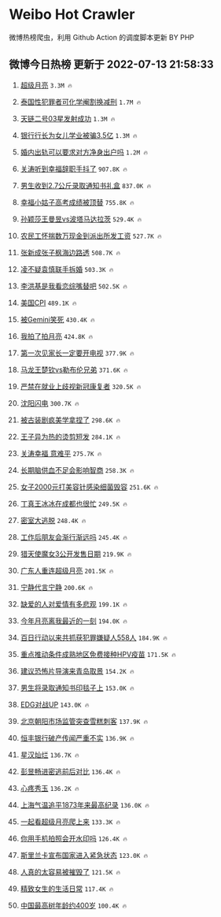 # Weibo Hot Crawler 



微博热榜爬虫，利用 Github Action 的调度脚本更新 BY PHP 


## 微博今日热榜 更新于 2022-07-13 21:58:33 
1. [超级月亮](https://s.weibo.com/weibo?q=%E8%B6%85%E7%BA%A7%E6%9C%88%E4%BA%AE&Refer=top) `3.3M 🔥` 

1. [泰国性犯罪者可化学阉割换减刑](https://s.weibo.com/weibo?q=%23%E6%B3%B0%E5%9B%BD%E6%80%A7%E7%8A%AF%E7%BD%AA%E8%80%85%E5%8F%AF%E5%8C%96%E5%AD%A6%E9%98%89%E5%89%B2%E6%8D%A2%E5%87%8F%E5%88%91%23&Refer=top) `1.7M 🔥` 

1. [天链二号03星发射成功](https://s.weibo.com/weibo?q=%23%E5%A4%A9%E9%93%BE%E4%BA%8C%E5%8F%B703%E6%98%9F%E5%8F%91%E5%B0%84%E6%88%90%E5%8A%9F%23&Refer=top) `1.3M 🔥` 

1. [银行行长为女儿学业被骗3.5亿](https://s.weibo.com/weibo?q=%23%E9%93%B6%E8%A1%8C%E8%A1%8C%E9%95%BF%E4%B8%BA%E5%A5%B3%E5%84%BF%E5%AD%A6%E4%B8%9A%E8%A2%AB%E9%AA%973.5%E4%BA%BF%23&Refer=top) `1.3M 🔥` 

1. [婚内出轨可以要求对方净身出户吗](https://s.weibo.com/weibo?q=%23%E5%A9%9A%E5%86%85%E5%87%BA%E8%BD%A8%E5%8F%AF%E4%BB%A5%E8%A6%81%E6%B1%82%E5%AF%B9%E6%96%B9%E5%87%80%E8%BA%AB%E5%87%BA%E6%88%B7%E5%90%97%23&Refer=top) `1.2M 🔥` 

1. [关涛听到幸福辞职手抖了](https://s.weibo.com/weibo?q=%23%E5%85%B3%E6%B6%9B%E5%90%AC%E5%88%B0%E5%B9%B8%E7%A6%8F%E8%BE%9E%E8%81%8C%E6%89%8B%E6%8A%96%E4%BA%86%23&Refer=top) `907.8K 🔥` 

1. [男生收到2.7公斤录取通知书礼盒](https://s.weibo.com/weibo?q=%23%E7%94%B7%E7%94%9F%E6%94%B6%E5%88%B02.7%E5%85%AC%E6%96%A4%E5%BD%95%E5%8F%96%E9%80%9A%E7%9F%A5%E4%B9%A6%E7%A4%BC%E7%9B%92%23&Refer=top) `837.0K 🔥` 

1. [幸福小姑子高考成绩被顶替](https://s.weibo.com/weibo?q=%23%E5%B9%B8%E7%A6%8F%E5%B0%8F%E5%A7%91%E5%AD%90%E9%AB%98%E8%80%83%E6%88%90%E7%BB%A9%E8%A2%AB%E9%A1%B6%E6%9B%BF%23&Refer=top) `755.8K 🔥` 

1. [孙颖莎王曼昱vs波塔马达拉茨](https://s.weibo.com/weibo?q=%E5%AD%99%E9%A2%96%E8%8E%8E%E7%8E%8B%E6%9B%BC%E6%98%B1vs%E6%B3%A2%E5%A1%94%E9%A9%AC%E8%BE%BE%E6%8B%89%E8%8C%A8&Refer=top) `529.4K 🔥` 

1. [农民工怀揣数万现金到派出所发工资](https://s.weibo.com/weibo?q=%23%E5%86%9C%E6%B0%91%E5%B7%A5%E6%80%80%E6%8F%A3%E6%95%B0%E4%B8%87%E7%8E%B0%E9%87%91%E5%88%B0%E6%B4%BE%E5%87%BA%E6%89%80%E5%8F%91%E5%B7%A5%E8%B5%84%23&Refer=top) `527.7K 🔥` 

1. [张新成张子枫海边路透](https://s.weibo.com/weibo?q=%23%E5%BC%A0%E6%96%B0%E6%88%90%E5%BC%A0%E5%AD%90%E6%9E%AB%E6%B5%B7%E8%BE%B9%E8%B7%AF%E9%80%8F%23&Refer=top) `508.7K 🔥` 

1. [凌不疑袁慎联手拆婚](https://s.weibo.com/weibo?q=%23%E5%87%8C%E4%B8%8D%E7%96%91%E8%A2%81%E6%85%8E%E8%81%94%E6%89%8B%E6%8B%86%E5%A9%9A%23&Refer=top) `503.3K 🔥` 

1. [李洪基是我看恋综嘴替吧](https://s.weibo.com/weibo?q=%23%E6%9D%8E%E6%B4%AA%E5%9F%BA%E6%98%AF%E6%88%91%E7%9C%8B%E6%81%8B%E7%BB%BC%E5%98%B4%E6%9B%BF%E5%90%A7%23&Refer=top) `502.5K 🔥` 

1. [美国CPI](https://s.weibo.com/weibo?q=%E7%BE%8E%E5%9B%BDCPI&Refer=top) `489.1K 🔥` 

1. [被Gemini笑死](https://s.weibo.com/weibo?q=%23%E8%A2%ABGemini%E7%AC%91%E6%AD%BB%23&Refer=top) `430.4K 🔥` 

1. [我拍了拍月亮](https://s.weibo.com/weibo?q=%23%E6%88%91%E6%8B%8D%E4%BA%86%E6%8B%8D%E6%9C%88%E4%BA%AE%23&Refer=top) `424.8K 🔥` 

1. [第一次见家长一定要开电视](https://s.weibo.com/weibo?q=%23%E7%AC%AC%E4%B8%80%E6%AC%A1%E8%A7%81%E5%AE%B6%E9%95%BF%E4%B8%80%E5%AE%9A%E8%A6%81%E5%BC%80%E7%94%B5%E8%A7%86%23&Refer=top) `377.9K 🔥` 

1. [马龙王楚钦vs勒布伦兄弟](https://s.weibo.com/weibo?q=%E9%A9%AC%E9%BE%99%E7%8E%8B%E6%A5%9A%E9%92%A6vs%E5%8B%92%E5%B8%83%E4%BC%A6%E5%85%84%E5%BC%9F&Refer=top) `371.6K 🔥` 

1. [严禁在就业上歧视新冠康复者](https://s.weibo.com/weibo?q=%23%E4%B8%A5%E7%A6%81%E5%9C%A8%E5%B0%B1%E4%B8%9A%E4%B8%8A%E6%AD%A7%E8%A7%86%E6%96%B0%E5%86%A0%E5%BA%B7%E5%A4%8D%E8%80%85%23&Refer=top) `320.5K 🔥` 

1. [沈阳闪电](https://s.weibo.com/weibo?q=%23%E6%B2%88%E9%98%B3%E9%97%AA%E7%94%B5%23&Refer=top) `300.7K 🔥` 

1. [被古装剧疯美学拿捏了](https://s.weibo.com/weibo?q=%23%E8%A2%AB%E5%8F%A4%E8%A3%85%E5%89%A7%E7%96%AF%E7%BE%8E%E5%AD%A6%E6%8B%BF%E6%8D%8F%E4%BA%86%23&Refer=top) `298.6K 🔥` 

1. [王子异为热的烫剪短发](https://s.weibo.com/weibo?q=%23%E7%8E%8B%E5%AD%90%E5%BC%82%E4%B8%BA%E7%83%AD%E7%9A%84%E7%83%AB%E5%89%AA%E7%9F%AD%E5%8F%91%23&Refer=top) `284.1K 🔥` 

1. [关涛幸福 意难平](https://s.weibo.com/weibo?q=%E5%85%B3%E6%B6%9B%E5%B9%B8%E7%A6%8F%20%E6%84%8F%E9%9A%BE%E5%B9%B3&Refer=top) `275.7K 🔥` 

1. [长期脑供血不足会影响智商](https://s.weibo.com/weibo?q=%23%E9%95%BF%E6%9C%9F%E8%84%91%E4%BE%9B%E8%A1%80%E4%B8%8D%E8%B6%B3%E4%BC%9A%E5%BD%B1%E5%93%8D%E6%99%BA%E5%95%86%23&Refer=top) `258.3K 🔥` 

1. [女子2000元打美容针感染细菌毁容](https://s.weibo.com/weibo?q=%23%E5%A5%B3%E5%AD%902000%E5%85%83%E6%89%93%E7%BE%8E%E5%AE%B9%E9%92%88%E6%84%9F%E6%9F%93%E7%BB%86%E8%8F%8C%E6%AF%81%E5%AE%B9%23&Refer=top) `251.6K 🔥` 

1. [丁真王冰冰在成都也很忙](https://s.weibo.com/weibo?q=%23%E4%B8%81%E7%9C%9F%E7%8E%8B%E5%86%B0%E5%86%B0%E5%9C%A8%E6%88%90%E9%83%BD%E4%B9%9F%E5%BE%88%E5%BF%99%23&Refer=top) `249.5K 🔥` 

1. [密室大逃脱](https://s.weibo.com/weibo?q=%E5%AF%86%E5%AE%A4%E5%A4%A7%E9%80%83%E8%84%B1&Refer=top) `248.4K 🔥` 

1. [工作后朋友会渐行渐远吗](https://s.weibo.com/weibo?q=%23%E5%B7%A5%E4%BD%9C%E5%90%8E%E6%9C%8B%E5%8F%8B%E4%BC%9A%E6%B8%90%E8%A1%8C%E6%B8%90%E8%BF%9C%E5%90%97%23&Refer=top) `245.4K 🔥` 

1. [猎天使魔女3公开发售日期](https://s.weibo.com/weibo?q=%23%E7%8C%8E%E5%A4%A9%E4%BD%BF%E9%AD%94%E5%A5%B33%E5%85%AC%E5%BC%80%E5%8F%91%E5%94%AE%E6%97%A5%E6%9C%9F%23&Refer=top) `219.9K 🔥` 

1. [广东人重连超级月亮](https://s.weibo.com/weibo?q=%23%E5%B9%BF%E4%B8%9C%E4%BA%BA%E9%87%8D%E8%BF%9E%E8%B6%85%E7%BA%A7%E6%9C%88%E4%BA%AE%23&Refer=top) `201.5K 🔥` 

1. [宁静代言宁静](https://s.weibo.com/weibo?q=%23%E5%AE%81%E9%9D%99%E4%BB%A3%E8%A8%80%E5%AE%81%E9%9D%99%23&Refer=top) `200.6K 🔥` 

1. [缺爱的人对爱情有多悲观](https://s.weibo.com/weibo?q=%23%E7%BC%BA%E7%88%B1%E7%9A%84%E4%BA%BA%E5%AF%B9%E7%88%B1%E6%83%85%E6%9C%89%E5%A4%9A%E6%82%B2%E8%A7%82%23&Refer=top) `199.1K 🔥` 

1. [今年月亮离我最近的一刻](https://s.weibo.com/weibo?q=%23%E4%BB%8A%E5%B9%B4%E6%9C%88%E4%BA%AE%E7%A6%BB%E6%88%91%E6%9C%80%E8%BF%91%E7%9A%84%E4%B8%80%E5%88%BB%23&Refer=top) `194.0K 🔥` 

1. [百日行动以来共抓获犯罪嫌疑人558人](https://s.weibo.com/weibo?q=%23%E7%99%BE%E6%97%A5%E8%A1%8C%E5%8A%A8%E4%BB%A5%E6%9D%A5%E5%85%B1%E6%8A%93%E8%8E%B7%E7%8A%AF%E7%BD%AA%E5%AB%8C%E7%96%91%E4%BA%BA558%E4%BA%BA%23&Refer=top) `184.9K 🔥` 

1. [重点推动条件成熟地区免费接种HPV疫苗](https://s.weibo.com/weibo?q=%23%E9%87%8D%E7%82%B9%E6%8E%A8%E5%8A%A8%E6%9D%A1%E4%BB%B6%E6%88%90%E7%86%9F%E5%9C%B0%E5%8C%BA%E5%85%8D%E8%B4%B9%E6%8E%A5%E7%A7%8DHPV%E7%96%AB%E8%8B%97%23&Refer=top) `171.5K 🔥` 

1. [建议恐怖片导演来青岛取景](https://s.weibo.com/weibo?q=%23%E5%BB%BA%E8%AE%AE%E6%81%90%E6%80%96%E7%89%87%E5%AF%BC%E6%BC%94%E6%9D%A5%E9%9D%92%E5%B2%9B%E5%8F%96%E6%99%AF%23&Refer=top) `154.2K 🔥` 

1. [男生将录取通知书印毯子上](https://s.weibo.com/weibo?q=%23%E7%94%B7%E7%94%9F%E5%B0%86%E5%BD%95%E5%8F%96%E9%80%9A%E7%9F%A5%E4%B9%A6%E5%8D%B0%E6%AF%AF%E5%AD%90%E4%B8%8A%23&Refer=top) `153.0K 🔥` 

1. [EDG对战UP](https://s.weibo.com/weibo?q=%23EDG%E5%AF%B9%E6%88%98UP%23&Refer=top) `143.0K 🔥` 

1. [北京朝阳市场监管突查雪糕刺客](https://s.weibo.com/weibo?q=%23%E5%8C%97%E4%BA%AC%E6%9C%9D%E9%98%B3%E5%B8%82%E5%9C%BA%E7%9B%91%E7%AE%A1%E7%AA%81%E6%9F%A5%E9%9B%AA%E7%B3%95%E5%88%BA%E5%AE%A2%23&Refer=top) `137.9K 🔥` 

1. [恒丰银行破产传闻严重不实](https://s.weibo.com/weibo?q=%23%E6%81%92%E4%B8%B0%E9%93%B6%E8%A1%8C%E7%A0%B4%E4%BA%A7%E4%BC%A0%E9%97%BB%E4%B8%A5%E9%87%8D%E4%B8%8D%E5%AE%9E%23&Refer=top) `136.9K 🔥` 

1. [星汉灿烂](https://s.weibo.com/weibo?q=%23%E6%98%9F%E6%B1%89%E7%81%BF%E7%83%82%23&Refer=top) `136.7K 🔥` 

1. [彭昱畅进密逃前后对比](https://s.weibo.com/weibo?q=%23%E5%BD%AD%E6%98%B1%E7%95%85%E8%BF%9B%E5%AF%86%E9%80%83%E5%89%8D%E5%90%8E%E5%AF%B9%E6%AF%94%23&Refer=top) `136.4K 🔥` 

1. [心疼秀玉](https://s.weibo.com/weibo?q=%23%E5%BF%83%E7%96%BC%E7%A7%80%E7%8E%89%23&Refer=top) `136.2K 🔥` 

1. [上海气温追平1873年来最高纪录](https://s.weibo.com/weibo?q=%23%E4%B8%8A%E6%B5%B7%E6%B0%94%E6%B8%A9%E8%BF%BD%E5%B9%B31873%E5%B9%B4%E6%9D%A5%E6%9C%80%E9%AB%98%E7%BA%AA%E5%BD%95%23&Refer=top) `136.0K 🔥` 

1. [一起看超级月亮爬上来](https://s.weibo.com/weibo?q=%23%E4%B8%80%E8%B5%B7%E7%9C%8B%E8%B6%85%E7%BA%A7%E6%9C%88%E4%BA%AE%E7%88%AC%E4%B8%8A%E6%9D%A5%23&Refer=top) `133.3K 🔥` 

1. [你用手机拍照会开水印吗](https://s.weibo.com/weibo?q=%23%E4%BD%A0%E7%94%A8%E6%89%8B%E6%9C%BA%E6%8B%8D%E7%85%A7%E4%BC%9A%E5%BC%80%E6%B0%B4%E5%8D%B0%E5%90%97%23&Refer=top) `126.4K 🔥` 

1. [斯里兰卡宣布国家进入紧急状态](https://s.weibo.com/weibo?q=%23%E6%96%AF%E9%87%8C%E5%85%B0%E5%8D%A1%E5%AE%A3%E5%B8%83%E5%9B%BD%E5%AE%B6%E8%BF%9B%E5%85%A5%E7%B4%A7%E6%80%A5%E7%8A%B6%E6%80%81%23&Refer=top) `123.0K 🔥` 

1. [人真的太容易被摧毁了](https://s.weibo.com/weibo?q=%23%E4%BA%BA%E7%9C%9F%E7%9A%84%E5%A4%AA%E5%AE%B9%E6%98%93%E8%A2%AB%E6%91%A7%E6%AF%81%E4%BA%86%23&Refer=top) `121.5K 🔥` 

1. [精致女生的生活日常](https://s.weibo.com/weibo?q=%E7%B2%BE%E8%87%B4%E5%A5%B3%E7%94%9F%E7%9A%84%E7%94%9F%E6%B4%BB%E6%97%A5%E5%B8%B8&Refer=top) `117.4K 🔥` 

1. [中国最高树年龄约400岁](https://s.weibo.com/weibo?q=%23%E4%B8%AD%E5%9B%BD%E6%9C%80%E9%AB%98%E6%A0%91%E5%B9%B4%E9%BE%84%E7%BA%A6400%E5%B2%81%23&Refer=top) `100.4K 🔥` 

